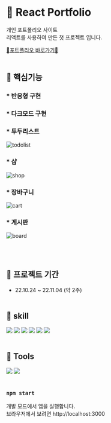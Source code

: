 # 🚩 React Portfolio

개인 포트폴리오 사이트<br/>
리액트를 사용하여 만든 첫 프로젝트 입니다.

[🤜포트폴리오 바로가기🤛](https://min-ji07.github.io/react-portfolio)
<br/><br/>
## 🚀 핵심기능

### * 반응형 구현
### * 다크모드 구현
### * 투두리스트

![todolist](https://user-images.githubusercontent.com/59169459/201837378-8d322c06-2370-46ed-8b59-f00726a69fac.gif)
### * 샵 

![shop](https://user-images.githubusercontent.com/59169459/201837403-0f20fee1-3f34-480d-886a-9addeff7c4a3.gif)
### * 장바구니

![cart](https://user-images.githubusercontent.com/59169459/201837419-8b520c60-ff24-4db9-afcb-b8a0f8ac75ff.gif)
### * 게시판

![board](https://user-images.githubusercontent.com/59169459/201837437-7917c15b-b92d-4848-a069-389d7ac8e2c3.gif)

<br/><br/>
## 📖 프로젝트 기간
* 22.10.24 ~ 22.11.04 (약 2주)
<br/><br/>
## **🎉 skill**

<img src="https://img.shields.io/badge/React-2C3454?style=flat&logo=React&logoColor=white"/>  <img src="https://img.shields.io/badge/Redux-764ABC?style=flat&logo=Redux&logoColor=white"/>  <img src="https://img.shields.io/badge/Javascript-F7DF1E?style=flat&logo=Javascript&logoColor=black"/>  <img src="https://img.shields.io/badge/HTML5-E34F26?style=flat&logo=html5&logoColor=white"/>  <img src="https://img.shields.io/badge/CSS3-1572B6?style=flat&logo=css3&logoColor=white"/>  <img src="https://img.shields.io/badge/JQuery-0769AD?style=flat&logo=JQuery&logoColor=white"/>
<br/><br/>
## **🎨 Tools**
<img src="https://img.shields.io/badge/Visual Studio Code-007ACC?style=flat&logo=Visual Studio Code&logoColor=white"/>  <img src="https://img.shields.io/badge/GitHub-181717?style=flat&logo=GitHub&logoColor=white"/>
<br/><br/>
### `npm start`

개발 모드에서 앱을 실행합니다. <br/>
브라우저에서 보려면 http://localhost:3000
